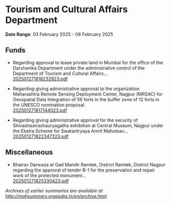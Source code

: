 # Tourism and Cultural Affairs Department

**Date Range**: 03 February 2025 - 08 February 2025


## Funds
- Regarding approval to lease private land in Mumbai for the office of the Darshanika Department under the administrative control of the Department of Tourism and Cultural Affairs...\
  [202501271818232923.pdf](https://gr.maharashtra.gov.in/Site/Upload/Government%20Resolutions/English/202501271818232923.pdf)

- Regarding giving administrative approval to the organization Maharashtra Remote Sensing Deployment Center, Nagpur (MRSAC) for Geospatial Data Integration of 56 forts in the buffer zone of 12 forts in the UNESCO nomination proposal.\
  [202501271817144023.pdf](https://gr.maharashtra.gov.in/Site/Upload/Government%20Resolutions/English/202501271817144023.pdf)

- Regarding giving administrative approval for the security of Shivashastrashauryagatha exhibition at Central Museum, Nagpur under the Ekatra Scheme for Swatantryaya Amrit Mahotsav...\
  [202501271822347323.pdf](https://gr.maharashtra.gov.in/Site/Upload/Government%20Resolutions/English/202501271822347323.pdf)

## Miscellaneous
- Bhairav Darwaza at Gad Mandir Ramtek, District Ramtek, District Nagpur regarding the approval of tender B-1 for the preservation and repair work of the protected monument...\
  [202501271825330423.pdf](https://gr.maharashtra.gov.in/Site/Upload/Government%20Resolutions/English/202501271825330423.pdf)


*Archives of earlier summaries are available at http://mahsummary.orgpedia.in/en/archive.html*